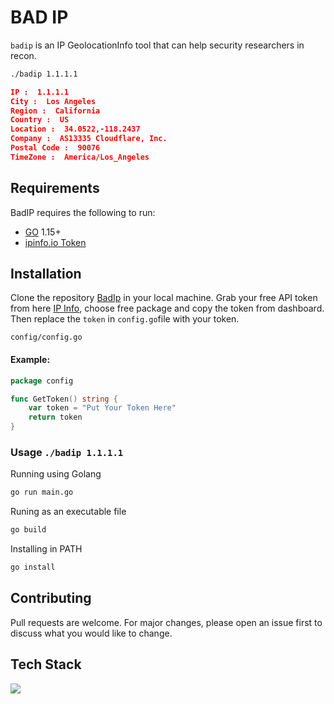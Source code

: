 # BAD IP 

`badip` is an IP GeolocationInfo tool that can help security researchers in recon. 
```bash
./badip 1.1.1.1
```
``` json
IP :  1.1.1.1
City :  Los Angeles
Region :  California
Country :  US
Location :  34.0522,-118.2437
Company :  AS13335 Cloudflare, Inc.
Postal Code :  90076
TimeZone :  America/Los_Angeles
```
Requirements
------------

BadIP requires the following to run:

  * [GO][go] 1.15+
  * [ipinfo.io Token][ipinfo] 


[go]: https://go.dev/doc/install
[ipinfo]: https://ipinfo.io/
## Installation

Clone the repository [BadIp](https://github.com/iamtakdir/badip) in your local machine. Grab your free API token from here [IP Info](https://ipinfo.io/pricing), choose free package and copy the token from dashboard. 
Then replace the `token` in `config.go`file with your token. 

`config/config.go`

#### Example: 
```go
package config

func GetToken() string {
	var token = "Put Your Token Here"
	return token
}
```

### Usage `./badip 1.1.1.1`
Running using Golang
```bash
go run main.go
```
Runing as an 
executable  file 
```bash
go build
```
Installing in PATH
```bash
go install 
```

## Contributing
Pull requests are welcome. For major changes, please open an issue first to discuss what you would like to change.

## Tech Stack 
<img src="{https://img.shields.io/badge/Go-00ADD8?style=for-the-badge&logo=go&logoColor=white
}"/>

